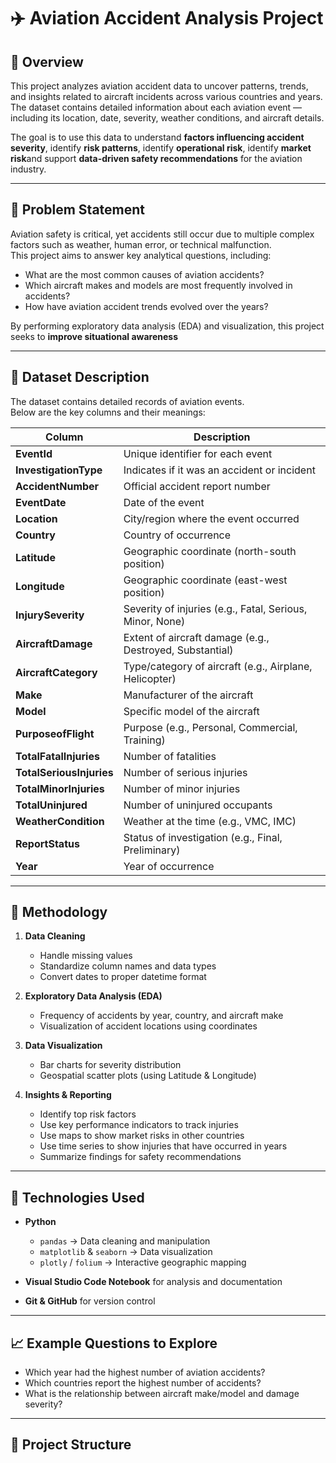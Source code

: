 # ✈️ Aviation Accident Analysis Project

## 📘 Overview
This project analyzes aviation accident data to uncover patterns, trends, and insights related to aircraft incidents across various countries and years.  
The dataset contains detailed information about each aviation event — including its location, date, severity, weather conditions, and aircraft details.  

The goal is to use this data to understand **factors influencing accident severity**, identify **risk patterns**, identify **operational risk**, identify **market risk**and support **data-driven safety recommendations** for the aviation industry.

---

## 🧠 Problem Statement
Aviation safety is critical, yet accidents still occur due to multiple complex factors such as weather, human error, or technical malfunction.  
This project aims to answer key analytical questions, including:

- What are the most common causes of aviation accidents?
- Which aircraft makes and models are most frequently involved in accidents?
- How have aviation accident trends evolved over the years?

By performing exploratory data analysis (EDA) and visualization, this project seeks to **improve situational awareness** 

---

## 🧾 Dataset Description

The dataset contains detailed records of aviation events.  
Below are the key columns and their meanings:

| Column | Description |
|---------|-------------|
| **EventId** | Unique identifier for each event |
| **InvestigationType** | Indicates if it was an accident or incident |
| **AccidentNumber** | Official accident report number |
| **EventDate** | Date of the event |
| **Location** | City/region where the event occurred |
| **Country** | Country of occurrence |
| **Latitude** | Geographic coordinate (north-south position) |
| **Longitude** | Geographic coordinate (east-west position) |
| **InjurySeverity** | Severity of injuries (e.g., Fatal, Serious, Minor, None) |
| **AircraftDamage** | Extent of aircraft damage (e.g., Destroyed, Substantial) |
| **AircraftCategory** | Type/category of aircraft (e.g., Airplane, Helicopter) |
| **Make** | Manufacturer of the aircraft |
| **Model** | Specific model of the aircraft |
| **PurposeofFlight** | Purpose (e.g., Personal, Commercial, Training) |
| **TotalFatalInjuries** | Number of fatalities |
| **TotalSeriousInjuries** | Number of serious injuries |
| **TotalMinorInjuries** | Number of minor injuries |
| **TotalUninjured** | Number of uninjured occupants |
| **WeatherCondition** | Weather at the time (e.g., VMC, IMC) |
| **ReportStatus** | Status of investigation (e.g., Final, Preliminary) |
| **Year** | Year of occurrence |

---

## 🧩 Methodology

1. **Data Cleaning**
   - Handle missing values
   - Standardize column names and data types
   - Convert dates to proper datetime format

2. **Exploratory Data Analysis (EDA)**
   - Frequency of accidents by year, country, and aircraft make
   - Visualization of accident locations using coordinates

3. **Data Visualization**
   - Bar charts for severity distribution
   - Geospatial scatter plots (using Latitude & Longitude)

4. **Insights & Reporting**
   - Identify top risk factors
   - Use key performance indicators to track injuries
   - Use maps to show market risks in other countries
   - Use time series to show injuries that have occurred in years
   - Summarize findings for safety recommendations

---

## 🧰 Technologies Used

- **Python**
  - `pandas` → Data cleaning and manipulation  
  - `matplotlib` & `seaborn` → Data visualization  
  - `plotly` / `folium` → Interactive geographic mapping  

- **Visual Studio Code Notebook** for analysis and documentation  
- **Git & GitHub** for version control

---

## 📈 Example Questions to Explore
- Which year had the highest number of aviation accidents?
- Which countries report the highest number of accidents?
- What is the relationship between aircraft make/model and damage severity?

---

## 🧩 Project Structure
